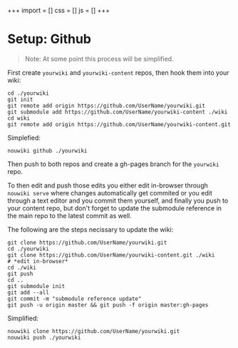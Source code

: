 +++
import = []
css = []
js = []
+++

# Setup: Github

> Note: At some point this process will be simplified.

First create `yourwiki` and `yourwiki-content` repos, then hook them into your wiki:

```
cd ./yourwiki
git init
git remote add origin https://github.com/UserName/yourwiki.git
git submodule add https://github.com/UserName/yourwiki-content ./wiki
cd wiki
git remote add origin https://github.com/UserName/yourwiki-content.git
```

Simplefied:

```
nouwiki github ./yourwiki
```

Then push to both repos and create a gh-pages branch for the `yourwiki` repo.

To then edit and push those edits you either edit in-browser through `nouwiki serve` where changes automatically get commited or you edit through a text editor and you commit them yourself, and finally you push to your content repo, but don't forget to update the submodule reference in the main repo to the latest commit as well.

The following are the steps necissary to update the wiki:

```
git clone https://github.com/UserName/yourwiki.git
cd ./yourwiki
git clone https://github.com/UserName/yourwiki-content.git ./wiki
# *edit in-browser*
cd ./wiki
git push
cd ..
git submodule init
git add --all
git commit -m "submodule reference update"
git push -u origin master && git push -f origin master:gh-pages
```

Simplified:

```
nouwiki clone https://github.com/UserName/yourwiki.git
nouwiki push ./yourwiki
```